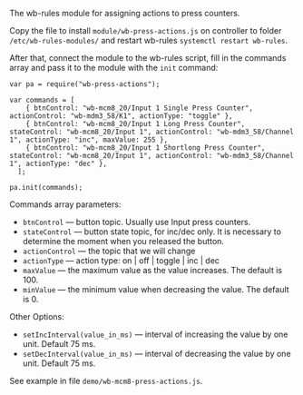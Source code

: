 The wb-rules module for assigning actions to press counters.

Copy the file to install `module/wb-press-actions.js` on controller to folder `/etc/wb-rules-modules/` and restart wb-rules `systemctl restart wb-rules`.

After that, connect the module to the wb-rules script, fill in the commands array and pass it to the module with the `init` command:
```
var pa = require("wb-press-actions"); 

var commands = [
    { btnControl: "wb-mcm8_20/Input 1 Single Press Counter", actionControl: "wb-mdm3_58/K1", actionType: "toggle" },    
    { btnControl: "wb-mcm8_20/Input 1 Long Press Counter", stateControl: "wb-mcm8_20/Input 1", actionControl: "wb-mdm3_58/Channel 1", actionType: "inc", maxValue: 255 },
    { btnControl: "wb-mcm8_20/Input 1 Shortlong Press Counter", stateControl: "wb-mcm8_20/Input 1", actionControl: "wb-mdm3_58/Channel 1", actionType: "dec" },
  ];

pa.init(commands);
```
Commands array parameters:
- `btnControl` — button topic. Usually use Input press counters.
- `stateControl` — button state topic, for inc/dec only. It is necessary to determine the moment when you released the button.
- `actionControl` — the topic that we will change
- `actionType` — action type: on | off | toggle | inc | dec
- `maxValue` — the maximum value as the value increases. The default is 100.
- `minValue` — the minimum value when decreasing the value. The default is 0.

Other Options:
- `setIncInterval(value_in_ms)` — interval of increasing the value by one unit. Default 75 ms.
- `setDecInterval(value_in_ms)` — interval of decreasing the value by one unit. Default 75 ms.

See example in file `demo/wb-mcm8-press-actions.js`.
